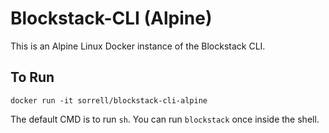 # Blockstack-CLI (Alpine)
This is an Alpine Linux Docker instance of the Blockstack CLI.

## To Run
`docker run -it sorrell/blockstack-cli-alpine`

The default CMD is to run `sh`. You can run `blockstack` once inside the shell.
